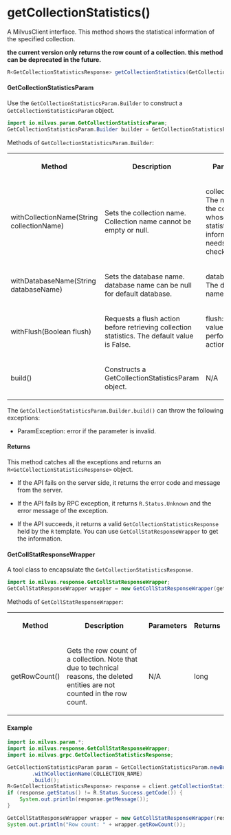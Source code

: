 # getCollectionStatistics()

A MilvusClient interface. This method shows the statistical information of the specified collection. 

<div class="admonition note">

<p><b>the current version only returns the row count of a collection. this method can be deprecated in the future.</b></p>

</div>

```java
R<GetCollectionStatisticsResponse> getCollectionStatistics(GetCollectionStatisticsParam requestParam);
```

#### GetCollectionStatisticsParam

Use the `GetCollectionStatisticsParam.Builder` to construct a `GetCollectionStatisticsParam` object.

```java
import io.milvus.param.GetCollectionStatisticsParam;
GetCollectionStatisticsParam.Builder builder = GetCollectionStatisticsParam.newBuilder();
```

Methods of `GetCollectionStatisticsParam.Builder`:

<table>
    <tr>
        <th><p>Method</p></th>
        <th><p>Description</p></th>
        <th><p>Parameters</p></th>
    </tr>
    <tr>
        <td><p>withCollectionName(String collectionName)</p></td>
        <td><p>Sets the collection name. Collection name cannot be empty or null.</p></td>
        <td><p>collectionName: The name of the collection whose statistical information needs to be checked.</p></td>
    </tr>
    <tr>
        <td><p>withDatabaseName(String databaseName)</p></td>
        <td><p>Sets the database name. database name can be null for default database.</p></td>
        <td><p>databaseName: The database name.</p></td>
    </tr>
    <tr>
        <td><p>withFlush(Boolean flush)</p></td>
        <td><p>Requests a flush action before retrieving collection statistics. The default value is False.</p></td>
        <td><p>flush: Set the value to true to perform a flush action.</p></td>
    </tr>
    <tr>
        <td><p>build()</p></td>
        <td><p>Constructs a GetCollectionStatisticsParam object.</p></td>
        <td><p>N/A</p></td>
    </tr>
</table>

The `GetCollectionStatisticsParam.Builder.build()` can throw the following exceptions:

- ParamException: error if the parameter is invalid.

#### Returns

This method catches all the exceptions and returns an `R<GetCollectionStatisticsResponse>` object.

- If the API fails on the server side, it returns the error code and message from the server.

- If the API fails by RPC exception, it returns `R.Status.Unknown` and the error message of the exception.

- If the API succeeds, it returns a valid `GetCollectionStatisticsResponse` held by the `R` template. You can use `GetCollStatResponseWrapper` to get the information.

#### GetCollStatResponseWrapper

A tool class to encapsulate the `GetCollectionStatisticsResponse`. 

```java
import io.milvus.response.GetCollStatResponseWrapper;
GetCollStatResponseWrapper wrapper = new GetCollStatResponseWrapper(getStatResponse);
```

Methods of `GetCollStatResponseWrapper`:

<table>
   <tr>
     <th><p><strong>Method</strong></p></th>
     <th><p><strong>Description</strong></p></th>
     <th><p><strong>Parameters</strong></p></th>
     <th><p><strong>Returns</strong></p></th>
   </tr>
   <tr>
     <td><p>getRowCount()</p></td>
     <td><p>Gets the row count of a collection. Note that due to technical reasons, the deleted entities are not counted in the row count.</p></td>
     <td><p>N/A</p></td>
     <td><p>long</p></td>
   </tr>
</table>

#### Example

```java
import io.milvus.param.*;
import io.milvus.response.GetCollStatResponseWrapper;
import io.milvus.grpc.GetCollectionStatisticsResponse;

GetCollectionStatisticsParam param = GetCollectionStatisticsParam.newBuilder()
        .withCollectionName(COLLECTION_NAME)
        .build();
R<GetCollectionStatisticsResponse> response = client.getCollectionStatistics(param);
if (response.getStatus() != R.Status.Success.getCode()) {
    System.out.println(response.getMessage());
}

GetCollStatResponseWrapper wrapper = new GetCollStatResponseWrapper(response.getData());
System.out.println("Row count: " + wrapper.getRowCount());
```
